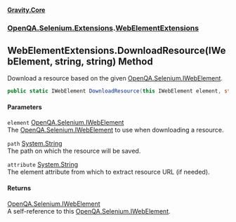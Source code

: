 #### [Gravity.Core](./index.md 'index')
### [OpenQA.Selenium.Extensions](./OpenQA-Selenium-Extensions.md 'OpenQA.Selenium.Extensions').[WebElementExtensions](./OpenQA-Selenium-Extensions-WebElementExtensions.md 'OpenQA.Selenium.Extensions.WebElementExtensions')
## WebElementExtensions.DownloadResource(IWebElement, string, string) Method
Download a resource based on the given [OpenQA.Selenium.IWebElement](https://docs.microsoft.com/en-us/dotnet/api/OpenQA.Selenium.IWebElement 'OpenQA.Selenium.IWebElement').  
```csharp
public static IWebElement DownloadResource(this IWebElement element, string path, string attribute);
```
#### Parameters
<a name='OpenQA-Selenium-Extensions-WebElementExtensions-DownloadResource(IWebElement_string_string)-element'></a>
`element` [OpenQA.Selenium.IWebElement](https://docs.microsoft.com/en-us/dotnet/api/OpenQA.Selenium.IWebElement 'OpenQA.Selenium.IWebElement')  
The [OpenQA.Selenium.IWebElement](https://docs.microsoft.com/en-us/dotnet/api/OpenQA.Selenium.IWebElement 'OpenQA.Selenium.IWebElement') to use when downloading a resource.  
  
<a name='OpenQA-Selenium-Extensions-WebElementExtensions-DownloadResource(IWebElement_string_string)-path'></a>
`path` [System.String](https://docs.microsoft.com/en-us/dotnet/api/System.String 'System.String')  
The path on which the resource will be saved.  
  
<a name='OpenQA-Selenium-Extensions-WebElementExtensions-DownloadResource(IWebElement_string_string)-attribute'></a>
`attribute` [System.String](https://docs.microsoft.com/en-us/dotnet/api/System.String 'System.String')  
The element attribute from which to extract resource URL (if needed).  
  
#### Returns
[OpenQA.Selenium.IWebElement](https://docs.microsoft.com/en-us/dotnet/api/OpenQA.Selenium.IWebElement 'OpenQA.Selenium.IWebElement')  
A self-reference to this [OpenQA.Selenium.IWebElement](https://docs.microsoft.com/en-us/dotnet/api/OpenQA.Selenium.IWebElement 'OpenQA.Selenium.IWebElement').  
